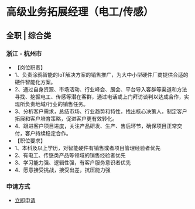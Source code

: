 
# 高级业务拓展经理（电工/传感）
## 全职  |  综合类
### 浙江 - 杭州市

- 【岗位职责】&nbsp;
- 1、负责涂鸦智能的IoT解决方案的销售推广，为大中小型硬件厂商提供合适的硬件智能化方案。
- 2、通过自身资源、市场活动、行业峰会、展会、平台导入客群等渠道和方法寻找、挖掘电工、传感等潜在客群，通过电话或上门拜访谈判以达成合作，实现所负责地域/行业的销售任务。
- 3、分析客户需求，总结市场、行业趋势和特性，找出核心决策人，制定客户拓展和客户培育策略，促进客户更有效转化。
- 4、跟进客户项目进度，关注产品研发、生产、售后环节，确保项目正常交付，客户持续稳定合作。
- 【职位要求】&nbsp;
- 1、本科及以上学历，对智能硬件有销售或者项目管理经验者优先
- 2、有电工、传感类产品等领域的销售经验者优先
- 3、学习能力强、逻辑性强，有客户服务意识者优先
- 4、愿意接受挑战，接受出差，抗压能力强
### 申请方式
- <a href="mailto:hr@tuya.com" title=yourName-高级业务拓展经理（电工/传感）>立即申请</a>